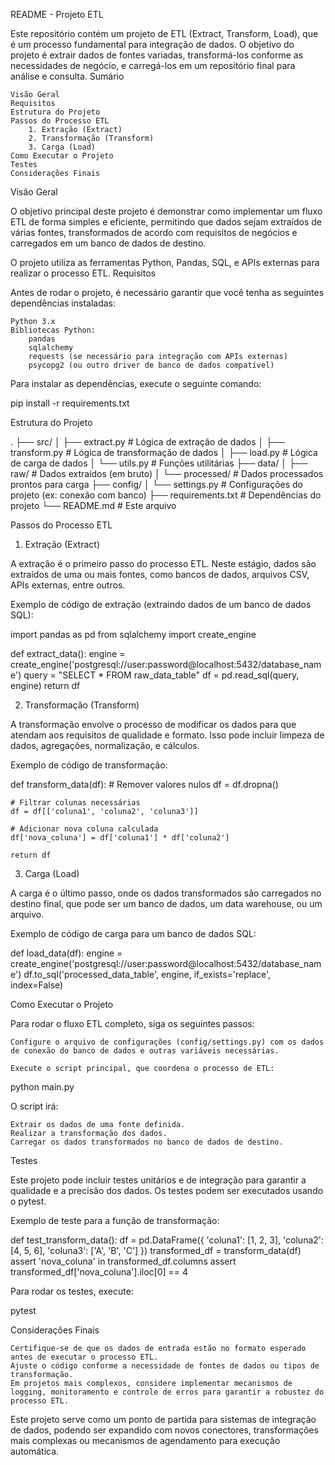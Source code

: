 README - Projeto ETL

Este repositório contém um projeto de ETL (Extract, Transform, Load), que é um processo fundamental para integração de dados. O objetivo do projeto é extrair dados de fontes variadas, transformá-los conforme as necessidades de negócio, e carregá-los em um repositório final para análise e consulta.
Sumário

    Visão Geral
    Requisitos
    Estrutura do Projeto
    Passos do Processo ETL
        1. Extração (Extract)
        2. Transformação (Transform)
        3. Carga (Load)
    Como Executar o Projeto
    Testes
    Considerações Finais

Visão Geral

O objetivo principal deste projeto é demonstrar como implementar um fluxo ETL de forma simples e eficiente, permitindo que dados sejam extraídos de várias fontes, transformados de acordo com requisitos de negócios e carregados em um banco de dados de destino.

O projeto utiliza as ferramentas Python, Pandas, SQL, e APIs externas para realizar o processo ETL.
Requisitos

Antes de rodar o projeto, é necessário garantir que você tenha as seguintes dependências instaladas:

    Python 3.x
    Bibliotecas Python:
        pandas
        sqlalchemy
        requests (se necessário para integração com APIs externas)
        psycopg2 (ou outro driver de banco de dados compatível)

Para instalar as dependências, execute o seguinte comando:

pip install -r requirements.txt

Estrutura do Projeto

.
├── src/
│   ├── extract.py         # Lógica de extração de dados
│   ├── transform.py       # Lógica de transformação de dados
│   ├── load.py            # Lógica de carga de dados
│   └── utils.py           # Funções utilitárias
├── data/
│   ├── raw/               # Dados extraídos (em bruto)
│   └── processed/         # Dados processados prontos para carga
├── config/
│   └── settings.py        # Configurações do projeto (ex: conexão com banco)
├── requirements.txt       # Dependências do projeto
└── README.md              # Este arquivo

Passos do Processo ETL
1. Extração (Extract)

A extração é o primeiro passo do processo ETL. Neste estágio, dados são extraídos de uma ou mais fontes, como bancos de dados, arquivos CSV, APIs externas, entre outros.

Exemplo de código de extração (extraindo dados de um banco de dados SQL):

import pandas as pd
from sqlalchemy import create_engine

def extract_data():
    engine = create_engine('postgresql://user:password@localhost:5432/database_name')
    query = "SELECT * FROM raw_data_table"
    df = pd.read_sql(query, engine)
    return df

2. Transformação (Transform)

A transformação envolve o processo de modificar os dados para que atendam aos requisitos de qualidade e formato. Isso pode incluir limpeza de dados, agregações, normalização, e cálculos.

Exemplo de código de transformação:

def transform_data(df):
    # Remover valores nulos
    df = df.dropna()
    
    # Filtrar colunas necessárias
    df = df[['coluna1', 'coluna2', 'coluna3']]
    
    # Adicionar nova coluna calculada
    df['nova_coluna'] = df['coluna1'] * df['coluna2']
    
    return df

3. Carga (Load)

A carga é o último passo, onde os dados transformados são carregados no destino final, que pode ser um banco de dados, um data warehouse, ou um arquivo.

Exemplo de código de carga para um banco de dados SQL:

def load_data(df):
    engine = create_engine('postgresql://user:password@localhost:5432/database_name')
    df.to_sql('processed_data_table', engine, if_exists='replace', index=False)

Como Executar o Projeto

Para rodar o fluxo ETL completo, siga os seguintes passos:

    Configure o arquivo de configurações (config/settings.py) com os dados de conexão do banco de dados e outras variáveis necessárias.

    Execute o script principal, que coordena o processo de ETL:

python main.py

O script irá:

    Extrair os dados de uma fonte definida.
    Realizar a transformação dos dados.
    Carregar os dados transformados no banco de dados de destino.

Testes

Este projeto pode incluir testes unitários e de integração para garantir a qualidade e a precisão dos dados. Os testes podem ser executados usando o pytest.

Exemplo de teste para a função de transformação:

def test_transform_data():
    df = pd.DataFrame({
        'coluna1': [1, 2, 3],
        'coluna2': [4, 5, 6],
        'coluna3': ['A', 'B', 'C']
    })
    transformed_df = transform_data(df)
    assert 'nova_coluna' in transformed_df.columns
    assert transformed_df['nova_coluna'].iloc[0] == 4

Para rodar os testes, execute:

pytest

Considerações Finais

    Certifique-se de que os dados de entrada estão no formato esperado antes de executar o processo ETL.
    Ajuste o código conforme a necessidade de fontes de dados ou tipos de transformação.
    Em projetos mais complexos, considere implementar mecanismos de logging, monitoramento e controle de erros para garantir a robustez do processo ETL.

Este projeto serve como um ponto de partida para sistemas de integração de dados, podendo ser expandido com novos conectores, transformações mais complexas ou mecanismos de agendamento para execução automática.
